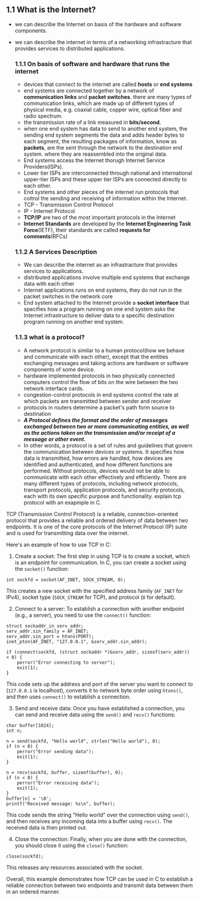 ## 1.1 What is the Internet?

- we can describe the Internet on basis of the hardware and software components.
- we can describe the internet in terms of a networking infrastracture that provides services to distributed applications.

	### 1.1.1 **On basis of  software and hardware that runs the internet**
	- devices that connect to the internet are called **hosts** or **end systems**
	- end systems are connected together by a network of **communication links** and **packet switches**. there are many types of communication links, which are made up of different types of physical media, e.g. coaxial cable, copper wire, optical fiber and radio spectrum.
	- the transmission rate of a link measured in **bits/second**.
	- when one end system has data to send to another end system, the sending end system segments the data and adds header bytes to each segment, the resulting packages of information, know as **packets**, are the sent through the network to the destination end system. where they are reassembled into the original data.
	- End systems access the Internet thorugh Internet Service Providers(ISPs).
	- Lower tier ISPs are interconnected through national and international upper-tier ISPs and these upper tier ISPs are connected directly to each other.
	- End systems and other pieces of the internet run protocols that coltrol the sending and receiving of information within the Internet.
	- TCP - Transmission Control Protocol
	- IP - Internet Protocol
	- **TCP/IP** are two of the most important protocols in the Internet
	- **Internet Standards** are developed by the **Internet Engineering Task Force**(IETF), their standards are called **requests for comments**(RFCs)
	
	### 1.1.2 **A Services Description**
	- We can describe the internet as an infrastracture that provides services to applications.
	- distributed applications involve multiple end systems that exchange data with each other
	- Internet applications runs on end systems, they do not run in the packet switches in the network core
	- End system attached to the Internet provide a **socket interface** that specifies how a program running on one end system asks the Internet infrastructure to deliver data to a specific destination program running on another end system.

	### 1.1.3 **what is a protocol?**
	- A network protocol is similar to a human protocol(how we behave and communicate with each other), except that the entities exchanging messages and taking actions are hardware or software components of some device.
	- hardware implemented protocols in two physically connected computers control the flow of bits on the wire between the two network interface cards.
	- congestion-control protocols in end systems control the rate at which packets are transmitted between sender and receiver
	- protocols in routers determine a packet's path form source to destination
	- __*A Protocol defines the format and the order of messeges exchanged between two or more communicating entities, as well as the actions taken on the transmission and/or receipt of a message or other event.*__
	- In other words, a protocol is a set of rules and guidelines that govern the communication between devices or systems. It specifies how data is transmitted, how errors are handled, how devices are identified and authenticated, and how different functions are performed. Without protocols, devices would not be able to communicate with each other effectively and efficiently. There are many different types of protocols, including network protocols, transport protocols, application protocols, and security protocols, each with its own specific purpose and functionality.
explain tcp protocol with an exapmple in C.

TCP (Transmission Control Protocol) is a reliable, connection-oriented protocol that provides a reliable and ordered delivery of data between two endpoints. It is one of the core protocols of the Internet Protocol (IP) suite and is used for transmitting data over the internet.

Here's an example of how to use TCP in C:

1. Create a socket: The first step in using TCP is to create a socket, which is an endpoint for communication. In C, you can create a socket using the `socket()` function:

```
int sockfd = socket(AF_INET, SOCK_STREAM, 0);
```

This creates a new socket with the specified address family (`AF_INET` for IPv4), socket type (`SOCK_STREAM` for TCP), and protocol (`0` for default).

2. Connect to a server: To establish a connection with another endpoint (e.g., a server), you need to use the `connect()` function:

```
struct sockaddr_in serv_addr;
serv_addr.sin_family = AF_INET;
serv_addr.sin_port = htons(PORT);
inet_pton(AF_INET, "127.0.0.1", &serv_addr.sin_addr);

if (connect(sockfd, (struct sockaddr *)&serv_addr, sizeof(serv_addr)) < 0) {
    perror("Error connecting to server");
    exit(1);
}
```

This code sets up the address and port of the server you want to connect to (`127.0.0.1` is localhost), converts it to network byte order using `htons()`, and then uses `connect()` to establish a connection.

3. Send and receive data: Once you have established a connection, you can send and receive data using the `send()` and `recv()` functions:

```
char buffer[1024];
int n;

n = send(sockfd, "Hello world", strlen("Hello world"), 0);
if (n < 0) {
    perror("Error sending data");
    exit(1);
}

n = recv(sockfd, buffer, sizeof(buffer), 0);
if (n < 0) {
    perror("Error receiving data");
    exit(1);
}
buffer[n] = '\0';
printf("Received message: %s\n", buffer);
```

This code sends the string "Hello world" over the connection using `send()`, and then receives any incoming data into a buffer using `recv()`. The received data is then printed out.

4. Close the connection: Finally, when you are done with the connection, you should close it using the `close()` function:

```
close(sockfd);
```

This releases any resources associated with the socket.

Overall, this example demonstrates how TCP can be used in C to establish a reliable connection between two endpoints and transmit data between them in an ordered manner.


